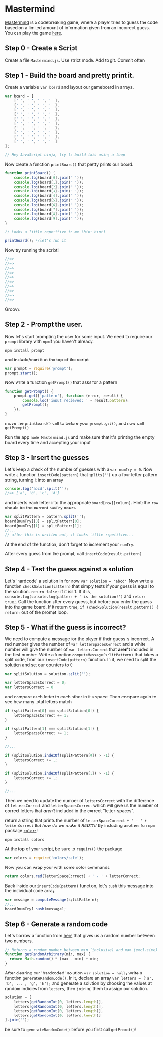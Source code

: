 # Mastermind
[Mastermind](https://en.wikipedia.org/wiki/Mastermind_(board_game)) is a codebreaking game, where a player tries to guess the code based on a limited amount of information given from an incorrect guess. You can play the game [here](http://www.web-games-online.com/mastermind/).

## Step 0 - Create a Script
Create a file `Mastermind.js`. Use strict mode. Add to git. Commit often.

## Step 1 - Build the board and pretty print it.
Create a variable `var board` and layout our gameboard in arrays.
```javascript
var board = [
    [' ', ' ', ' ', ' '],
    [' ', ' ', ' ', ' '],
    [' ', ' ', ' ', ' '],
    [' ', ' ', ' ', ' '],
    [' ', ' ', ' ', ' '],
    [' ', ' ', ' ', ' '],
    [' ', ' ', ' ', ' '],
    [' ', ' ', ' ', ' '],
    [' ', ' ', ' ', ' '],
    [' ', ' ', ' ', ' ']
];

// Hey JavaScript ninja, try to build this using a loop
```
Now create a function `printBoard()` that pretty prints our board.
```javascript
function printBoard() {
    console.log(board[0].join(' '));
    console.log(board[1].join(' '));
    console.log(board[2].join(' '));
    console.log(board[3].join(' '));
    console.log(board[4].join(' '));
    console.log(board[5].join(' '));
    console.log(board[6].join(' '));
    console.log(board[7].join(' '));
    console.log(board[8].join(' '));
    console.log(board[9].join(' '));
}

// Looks a little repetitive to me (hint hint)

printBoard(); //let's run it
```
Now try running the script!
```javascript
//=>
//=>
//=>
//=>
//=>
//=>
//=>
//=>
//=>
//=>
```
Groovy.

## Step 2 - Prompt the user.
Now let's start prompting the user for some input. We need to require our `prompt` library with `npm`if you haven't already.
```shell
npm install prompt
```
and include/start it at the top of the script
```javascript
var prompt = require('prompt');
prompt.start();
```
Now write a function `getPrompt()` that asks for a pattern
```javascript
function getPrompt() {
    prompt.get(['pattern'], function (error, result) {
        console.log('input recieved: ' + result.pattern);
        getPrompt();
    });
}
```

move the `printBoard()` call to before your `prompt.get()`, and now call `getPrompt()`

Run the app `node Mastermind.js` and make sure that it's printing the empty board every time and accepting your input.

## Step 3 - Insert the guesses
Let's keep a check of the number of guesses with a `var numTry = 0`. Now write a function `insertCode(pattern)` that `splits('')` up a four letter pattern string, turning it into an array
```javascript
console.log('abcd'.split('');
//=> ['a', 'b', 'c', 'd']
```
and inserts each letter into the appropriate `board[row][column]`. Hint: the `row` should be the current `numTry` count.
```javascript
var splitPattern = pattern.split('');
board[numTry][0] = splitPattern[0];
board[numTry][1] = splitPattern[1];
//...
// after this is written out, it looks little repetitive...
```
At the end of the function, don't forget to increment your `numTry`.

After every guess from the prompt, call `insertCode(result.pattern)`

## Step 4 - Test the guess against a solution
Let's 'hardcode' a solution in for now `var solution = 'abcd'`. Now write a function `checkSolution(pattern)` that simply tests if your guess is equal to the solution. `return false;` if it isn't. If it is, `console.log(console.log(pattern + ' is the solution!')` and `return true;`. Call the function after every guess, but before you enter the guess into the game board. If it return `true`, `if (checkSolution(result.pattern)) {` `return;` out of the prompt loop.

## Step 5 - What if the guess is incorrect?
We need to compute a message for the player if their guess is incorrect. A red number gives the number of `var letterSpacesCorrect` and a white number will give the number of `var lettersCorrect` that **aren't** included in the first number. Write a function `computeMessage(splitPattern)` that takes a split code, from our `insertCode(pattern)` function. In it, we need to split the solution and set our counters to 0
```javascript
var splitSolution = solution.split('');

var letterSpacesCorrect = 0;
var lettersCorrect = 0;
```

and compare each letter to each other in it's space. Then compare again to see how many total letters match.

```javascript
if (splitPattern[0] === splitSolution[0]) {
    letterSpacesCorrect += 1;
}

if (splitPattern[1] === splitSolution[1]) {
    letterSpacesCorrect += 1;
}

//...

if (splitSolution.indexOf(splitPattern[0]) > -1) {
    lettersCorrect += 1;
}

if (splitSolution.indexOf(splitPattern[1]) > -1) {
    lettersCorrect += 1;
}

//...
```

Then we need to update the number of `lettersCorrect` with the difference of `lettersCorrect` and `letterSpacesCorrect` which will give us the number of correct letters that *aren't* included in the correct "letter-spaces".

return a string that prints the number of `letterSpaceCorrect + ' - ' + letterCorrect`
*But how do we make it RED??!!*
By including another fun `npm` package [`colors`](https://www.npmjs.com/package/colors)!
```bash
npm install colors
```
At the top of your script, be sure to `require()` the package
```javascript
var colors = require('colors/safe');
```

Now you can wrap your with some color commands.
```javascript
return colors.red(letterSpaceCorrect) + ' - ' + letterCorrect;
```

Back inside our `insertCode(pattern)` function, let's `push` this message into the individual code array.
```javascript
var message = computeMessage(splitPattern);
//...
board[numTry].push(message);
```

## Step 6 - Generate a random code
Let's borrow a function from [here](https://developer.mozilla.org/en-US/docs/Web/JavaScript/Reference/Global_Objects/Math/random) that gives us a random number between two numbers.
```javascript
// Returns a random number between min (inclusive) and max (exclusive)
function getRandomArbitrary(min, max) {
  return Math.random() * (max - min) + min;
}
```

After clearing our 'hardcoded' solution `var solution = null;` write a function `generateRandomCode()`. In it, declare an array `var letters = ['a', 'b', ... , 'g', 'h'];` and generate a solution by choosing the values at random indicies from `letters`, then `join`ing them to assign our solution.

```javascript
solution = [
    letters[getRandomInt(0, letters.length)],
    letters[getRandomInt(0, letters.length)],
    letters[getRandomInt(0, letters.length)],
    letters[getRandomInt(0, letters.length)]
].join('');
```

be sure to `generateRandomCode()` before you first call `getPrompt()`!
